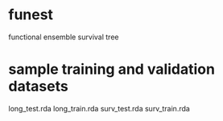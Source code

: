 # funest
functional ensemble survival tree

# sample training and validation datasets
long_test.rda
long_train.rda
surv_test.rda
surv_train.rda

